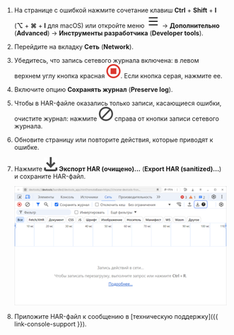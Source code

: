 1. На странице с ошибкой нажмите сочетание клавиш **Ctrl** + **Shift** + **I** (**⌥** + **⌘** + **I** для macOS) или откройте меню ![image](../../_assets/support/yb-burger.svg) → **Дополнительно** (**Advanced**) → **Инструменты разработчика** (**Developer tools**).
1. Перейдите на вкладку **Сеть** (**Network**).
1. Убедитесь, что запись сетевого журнала включена: в левом верхнем углу кнопка красная ![image](../../_assets/support/yb-stop-rec.svg). Если кнопка серая, нажмите ее.
1. Включите опцию **Сохранять журнал** (**Preserve log**).
1. Чтобы в HAR-файле оказались только записи, касающиеся ошибки, очистите журнал: нажмите ![image](../../_assets/support/yb-clear-log.svg) справа от кнопки записи сетевого журнала.
1. Обновите страницу или повторите действия, которые приводят к ошибке.
1. Нажмите ![image](../../_assets/support/yb-export-har.svg) **Экспорт HAR (очищено)...** (**Export HAR (sanitized)...**) и сохраните HAR-файл.

    ![image](../../_assets/support/yb-devtools-export-har.png)

1. Приложите HAR-файл к сообщению в [техническую поддержку]({{ link-console-support }}).
